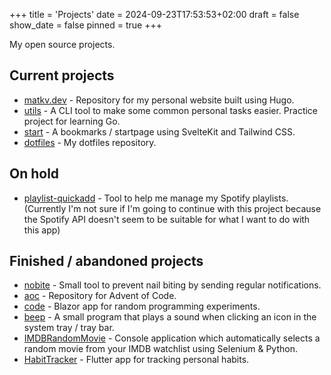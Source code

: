 +++
title = 'Projects'
date = 2024-09-23T17:53:53+02:00
draft = false
show_date = false
pinned = true
+++

My open source projects.    

## Current projects

- [matkv.dev](https://github.com/matkv/matkv.dev) - Repository for my personal website built using Hugo.
- [utils](https://github.com/matkv/utils) - A CLI tool to make some common personal tasks easier. Practice project for learning Go.
- [start](https://github.com/matkv/start) - A bookmarks / startpage using SvelteKit and Tailwind CSS. 
- [dotfiles](https://github.com/matkv/dotfiles) - My dotfiles repository.

## On hold

- [playlist-quickadd](https://github.com/matkv/playlist-quickadd) - Tool to help me manage my Spotify playlists. (Currently I'm not sure if I'm going to continue with this project because the Spotify API doesn't seem to be suitable for what I want to do with this app)

## Finished / abandoned projects

- [nobite](https://github.com/matkv/nobite) - Small tool to prevent nail biting by sending regular notifications.
- [aoc](https://github.com/matkv/aoc) - Repository for Advent of Code.
- [code](https://github.com/matkv/code) - Blazor app for random programming experiments.
- [beep](https://github.com/matkv/beep) - A small program that plays a sound when clicking an icon in the system tray / tray bar.
- [IMDBRandomMovie](https://github.com/matkv/IMDBRandomMovie) - Console application which automatically selects a random movie from your IMDB watchlist using Selenium & Python.
- [HabitTracker](https://github.com/matkv/HabitTracker) - Flutter app for tracking personal habits.


